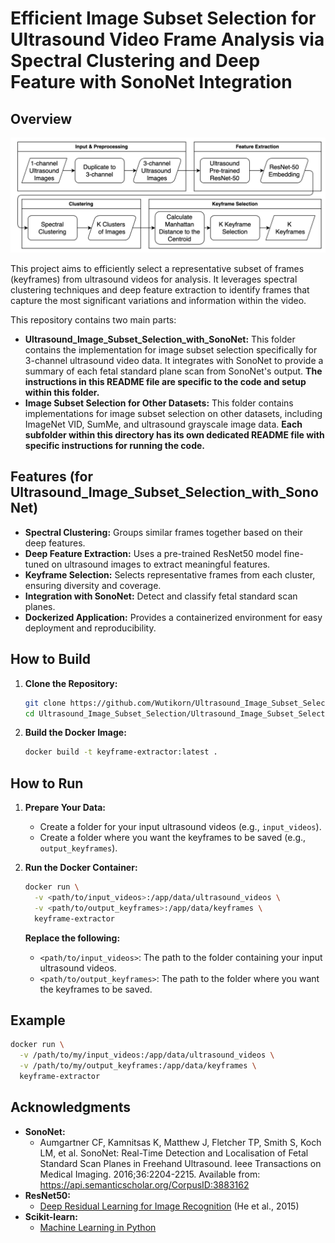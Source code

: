 # Efficient Image Subset Selection for Ultrasound Video Frame Analysis via Spectral Clustering and Deep Feature with SonoNet Integration


## Overview

![Efficient Image Subset Selection Process](images/Final-Framework-Ultrasound.png)

This project aims to efficiently select a representative subset of frames (keyframes) from ultrasound videos for analysis. It leverages spectral clustering techniques and deep feature extraction to identify frames that capture the most significant variations and information within the video. 

This repository contains two main parts:

* **Ultrasound_Image_Subset_Selection_with_SonoNet:** This folder contains the implementation for image subset selection specifically for 3-channel ultrasound video data. It integrates with SonoNet to provide a summary of each fetal standard plane scan from SonoNet's output. **The instructions in this README file are specific to the code and setup within this folder.**
* **Image Subset Selection for Other Datasets:** This folder contains implementations for image subset selection on other datasets, including ImageNet VID, SumMe, and ultrasound grayscale image data. **Each subfolder within this directory has its own dedicated README file with specific instructions for running the code.**


## Features (for Ultrasound_Image_Subset_Selection_with_SonoNet)

* **Spectral Clustering:** Groups similar frames together based on their deep features.
* **Deep Feature Extraction:** Uses a pre-trained ResNet50 model fine-tuned on ultrasound images to extract meaningful features.
* **Keyframe Selection:** Selects representative frames from each cluster, ensuring diversity and coverage.
* **Integration with SonoNet:** Detect and classify fetal standard scan planes.
* **Dockerized Application:** Provides a containerized environment for easy deployment and reproducibility.

## How to Build

1. **Clone the Repository:**
   ```bash
   git clone https://github.com/Wutikorn/Ultrasound_Image_Subset_Selection.git
   cd Ultrasound_Image_Subset_Selection/Ultrasound_Image_Subset_Selection_with_SonoNet
   ```

2. **Build the Docker Image:**
   ```bash
   docker build -t keyframe-extractor:latest .
   ```

## How to Run

1. **Prepare Your Data:**
   - Create a folder for your input ultrasound videos (e.g., `input_videos`).
   - Create a folder where you want the keyframes to be saved (e.g., `output_keyframes`).

2. **Run the Docker Container:**
   ```bash
   docker run \
     -v <path/to/input_videos>:/app/data/ultrasound_videos \
     -v <path/to/output_keyframes>:/app/data/keyframes \
     keyframe-extractor
   ```

   **Replace the following:**
   - `<path/to/input_videos>`: The path to the folder containing your input ultrasound videos.
   - `<path/to/output_keyframes>`: The path to the folder where you want the keyframes to be saved.

## Example

```bash
docker run \
  -v /path/to/my/input_videos:/app/data/ultrasound_videos \
  -v /path/to/my/output_keyframes:/app/data/keyframes \
  keyframe-extractor 
```

## Acknowledgments

* **SonoNet:** 
    - Aumgartner CF, Kamnitsas K, Matthew J, Fletcher TP, Smith S, Koch LM, et al. SonoNet: Real-Time Detection and Localisation of Fetal Standard Scan Planes in Freehand Ultrasound. Ieee Transactions on Medical Imaging. 2016;36:2204-2215. Available from: https://api.semanticscholar.org/CorpusID:3883162
* **ResNet50:** 
    - [Deep Residual Learning for Image Recognition](https://arxiv.org/abs/1512.03385) (He et al., 2015)
* **Scikit-learn:** 
    - [Machine Learning in Python](https://scikit-learn.org/stable/)
